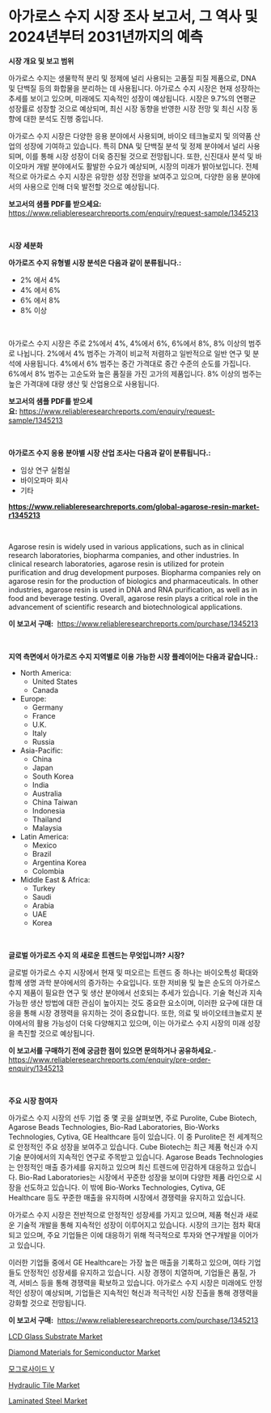<p><h1>아가로스 수지 시장 조사 보고서, 그 역사 및 2024년부터 2031년까지의 예측</h1></p><p><strong>시장 개요 및 보고 범위</strong></p>
<p><p>아가로스 수지는 생물학적 분리 및 정제에 널리 사용되는 고품질 피질 제품으로, DNA 및 단백질 등의 화합물을 분리하는 데 사용됩니다. 아가로스 수지 시장은 현재 성장하는 추세를 보이고 있으며, 미래에도 지속적인 성장이 예상됩니다. 시장은 9.7%의 연평균 성장률로 성장할 것으로 예상되며, 최신 시장 동향을 반영한 시장 전망 및 최신 시장 동향에 대한 분석도 진행 중입니다. </p><p>아가로스 수지 시장은 다양한 응용 분야에서 사용되며, 바이오 테크놀로지 및 의약품 산업의 성장에 기여하고 있습니다. 특히 DNA 및 단백질 분석 및 정제 분야에서 널리 사용되며, 이를 통해 시장 성장이 더욱 증진될 것으로 전망됩니다. 또한, 신진대사 분석 및 바이오마커 개발 분야에서도 활발한 수요가 예상되며, 시장의 미래가 밝아보입니다. 전체적으로 아가로스 수지 시장은 유망한 성장 전망을 보여주고 있으며, 다양한 응용 분야에서의 사용으로 인해 더욱 발전할 것으로 예상됩니다.</p></p>
<p><strong>보고서의 샘플 PDF를 받으세요:</strong> <a href="https://www.reliableresearchreports.com/enquiry/request-sample/1345213">https://www.reliableresearchreports.com/enquiry/request-sample/1345213</a></p>
<p>&nbsp;</p>
<p><strong>시장 세분화</strong></p>
<p><strong>아가로즈 수지 유형별 시장 분석은 다음과 같이 분류됩니다.:</strong></p>
<p><ul><li>2% 에서 4%</li><li>4% 에서 6%</li><li>6% 에서 8%</li><li>8% 이상</li></ul></p>
<p>&nbsp;</p>
<p><p>아가로스 수지 시장은 주로 2%에서 4%, 4%에서 6%, 6%에서 8%, 8% 이상의 범주로 나뉩니다. 2%에서 4% 범주는 가격이 비교적 저렴하고 일반적으로 일반 연구 및 분석에 사용됩니다. 4%에서 6% 범주는 중간 가격대로 중간 수준의 순도를 가집니다. 6%에서 8% 범주는 고순도와 높은 품질을 가진 고가의 제품입니다. 8% 이상의 범주는 높은 가격대에 대량 생산 및 산업용으로 사용됩니다.</p></p>
<p><strong>보고서의 샘플 PDF를 받으세요:</strong>&nbsp;<a href="https://www.reliableresearchreports.com/enquiry/request-sample/1345213">https://www.reliableresearchreports.com/enquiry/request-sample/1345213</a></p>
<p>&nbsp;</p>
<p><strong> 아가로즈 수지 응용 분야별 시장 산업 조사는 다음과 같이 분류됩니다.:</strong></p>
<p><ul><li>임상 연구 실험실</li><li>바이오파마 회사</li><li>기타</li></ul></p>
<p><strong><a href="https://www.reliableresearchreports.com/global-agarose-resin-market-r1345213">https://www.reliableresearchreports.com/global-agarose-resin-market-r1345213</a></strong></p>
<p>&nbsp;</p>
<p><p>Agarose resin is widely used in various applications, such as in clinical research laboratories, biopharma companies, and other industries. In clinical research laboratories, agarose resin is utilized for protein purification and drug development purposes. Biopharma companies rely on agarose resin for the production of biologics and pharmaceuticals. In other industries, agarose resin is used in DNA and RNA purification, as well as in food and beverage testing. Overall, agarose resin plays a critical role in the advancement of scientific research and biotechnological applications.</p></p>
<p><strong>이 보고서 구매:</strong>&nbsp; <a href="https://www.reliableresearchreports.com/purchase/1345213">https://www.reliableresearchreports.com/purchase/1345213</a></p>
<p>&nbsp;</p>
<p><strong>지역 측면에서 아가로즈 수지 지역별로 이용 가능한 시장 플레이어는 다음과 같습니다.:</strong></p>
<p><ul>
    <li>
        North America:
        <ul>
            <li>United States</li>
            <li>Canada</li>
        </ul>
    </li>
    <li>
        Europe:
        <ul>
            <li>Germany</li>
            <li>France</li>
            <li>U.K.</li>
            <li>Italy</li>
            <li>Russia</li>
        </ul>
    </li>
    <li>
        Asia-Pacific:
        <ul>
            <li>China</li>
            <li>Japan</li>
            <li>South Korea</li>
            <li>India</li>
            <li>Australia</li>
            <li>China Taiwan</li>
            <li>Indonesia</li>
            <li>Thailand</li>
            <li>Malaysia</li>
        </ul>
    </li>
    <li>
        Latin America:
        <ul>
            <li>Mexico</li>
            <li>Brazil</li>
            <li>Argentina Korea</li>
            <li>Colombia</li>
        </ul>
    </li>
    <li>
        Middle East & Africa:
        <ul>
            <li>Turkey</li>
            <li>Saudi</li>
            <li>Arabia</li>
            <li>UAE</li>
            <li>Korea</li>
        </ul>
    </li>
    </ul></p>
<p>&nbsp;</p>
<p><strong>글로벌 아가로즈 수지 의 새로운 트렌드는 무엇입니까? 시장?</strong></p>
<p><p>글로벌 아가로스 수지 시장에서 현재 및 떠오르는 트렌드 중 하나는 바이오특성 확대와 함께 생명 과학 분야에서의 증가하는 수요입니다. 또한 저비용 및 높은 순도의 아가로스 수지 제품이 필요한 연구 및 생산 분야에서 선호되는 추세가 있습니다. 기술 혁신과 지속 가능한 생산 방법에 대한 관심이 높아지는 것도 중요한 요소이며, 이러한 요구에 대한 대응을 통해 시장 경쟁력을 유지하는 것이 중요합니다. 또한, 의료 및 바이오테크놀로지 분야에서의 활용 가능성이 더욱 다양해지고 있으며, 이는 아가로스 수지 시장의 미래 성장을 촉진할 것으로 예상됩니다.</p></p>
<p><strong>이 보고서를 구매하기 전에 궁금한 점이 있으면 문의하거나 공유하세요.</strong>- <a href="https://www.reliableresearchreports.com/enquiry/pre-order-enquiry/1345213">https://www.reliableresearchreports.com/enquiry/pre-order-enquiry/1345213</a></p>
<p>&nbsp;</p>
<p><strong>주요 시장 참여자</strong></p>
<p><p>아가로스 수지 시장의 선두 기업 중 몇 곳을 살펴보면, 주로 Purolite, Cube Biotech, Agarose Beads Technologies, Bio-Rad Laboratories, Bio-Works Technologies, Cytiva, GE Healthcare 등이 있습니다. 이 중 Purolite은 전 세계적으로 안정적인 주요 성장을 보여주고 있습니다. Cube Biotech는 최근 제품 혁신과 수지 기술 분야에서의 지속적인 연구로 주목받고 있습니다. Agarose Beads Technologies는 안정적인 매출 증가세를 유지하고 있으며 최신 트렌드에 민감하게 대응하고 있습니다. Bio-Rad Laboratories는 시장에서 꾸준한 성장을 보이며 다양한 제품 라인으로 시장을 선도하고 있습니다. 이 밖에 Bio-Works Technologies, Cytiva, GE Healthcare 등도 꾸준한 매출을 유지하며 시장에서 경쟁력을 유지하고 있습니다.</p><p>아가로스 수지 시장은 전반적으로 안정적인 성장세를 가지고 있으며, 제품 혁신과 새로운 기술적 개발을 통해 지속적인 성장이 이루어지고 있습니다. 시장의 크기는 점차 확대되고 있으며, 주요 기업들은 이에 대응하기 위해 적극적으로 투자와 연구개발을 이어가고 있습니다.</p><p>이러한 기업들 중에서 GE Healthcare는 가장 높은 매출을 기록하고 있으며, 여타 기업들도 안정적인 성장세를 유지하고 있습니다. 시장 경쟁이 치열하며, 기업들은 품질, 가격, 서비스 등을 통해 경쟁력을 확보하고 있습니다. 아가로스 수지 시장은 미래에도 안정적인 성장이 예상되며, 기업들은 지속적인 혁신과 적극적인 시장 진출을 통해 경쟁력을 강화할 것으로 전망됩니다.</p></p>
<p><strong>이 보고서 구매:</strong>&nbsp;&nbsp;<a href="https://www.reliableresearchreports.com/purchase/1345213">https://www.reliableresearchreports.com/purchase/1345213</a></p>
<p><p><a href="https://issuu.com/reportprime-2/docs/lcd-glass-substrate-market-size-2030.pptx">LCD Glass Substrate Market</a></p><p><a href="https://www.linkedin.com/pulse/diamond-materials-semiconductor-market-size-growing-ligte?trackingId=ZCdlkvrHdFLe5TYaSiSd9Q%3D%3D">Diamond Materials for Semiconductor Market</a></p><p><a href="https://github.com/hxzi07639916/Market-Research-Report-List-1/blob/main/196458020103.md">모그로사이드 V</a></p><p><a href="https://issuu.com/reportprime-2/docs/hydraulic-tile-market-size-2030.pptx">Hydraulic Tile Market</a></p><p><a href="https://rainy-horn-d69.notion.site/Laminated-Steel-Market-Dynamics-2024-2031-Also-about-Its-Market-Trends-Projections-and-Opportunit-d6455c73e9b04037b50b90fbb5fd10cb">Laminated Steel Market</a></p></p>